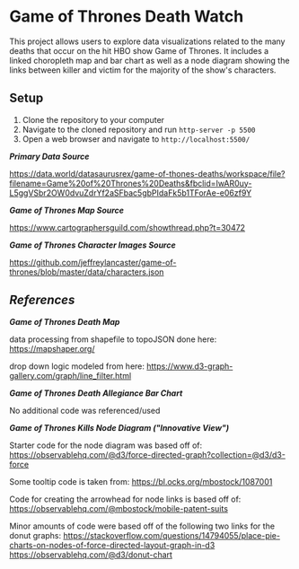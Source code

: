 # Game of Thrones Death Watch

This project allows users to explore data visualizations related to the many deaths that occur on the hit HBO show Game of
Thrones. It includes a linked choropleth map and bar chart as well as a node diagram showing the links between killer and
victim for the majority of the show's characters.

## Setup

1. Clone the repository to your computer
2. Navigate to the cloned repository and run `http-server -p 5500`
3. Open a web browser and navigate to `http://localhost:5500/`

**_Primary Data Source_**

https://data.world/datasaurusrex/game-of-thones-deaths/workspace/file?filename=Game%20of%20Thrones%20Deaths&fbclid=IwAR0uy-L5ggVSbr2OW0dvuZdrYf2aSFbac5gbPIdaFk5b1TForAe-e06zf9Y

**_Game of Thrones Map Source_**

https://www.cartographersguild.com/showthread.php?t=30472

**_Game of Thrones Character Images Source_**

https://github.com/jeffreylancaster/game-of-thrones/blob/master/data/characters.json

## **_References_**

**_Game of Thrones Death Map_**

data processing from shapefile to topoJSON done here: https://mapshaper.org/

drop down logic modeled from here: https://www.d3-graph-gallery.com/graph/line_filter.html

**_Game of Thrones Death Allegiance Bar Chart_**

No additional code was referenced/used

**_Game of Thrones Kills Node Diagram ("Innovative View")_**

Starter code for the node diagram was based off of: https://observablehq.com/@d3/force-directed-graph?collection=@d3/d3-force

Some tooltip code is taken from: https://bl.ocks.org/mbostock/1087001

Code for creating the arrowhead for node links is based off of: https://observablehq.com/@mbostock/mobile-patent-suits

Minor amounts of code were based off of the following two links for the donut graphs:
https://stackoverflow.com/questions/14794055/place-pie-charts-on-nodes-of-force-directed-layout-graph-in-d3
https://observablehq.com/@d3/donut-chart
